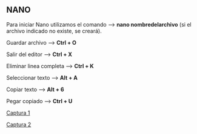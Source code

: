 ## NANO

Para iniciar Nano utilizamos el comando --> **nano nombredelarchivo** (si el archivo indicado no existe, se creará).

Guardar archivo --> **Ctrl + O**

Salir del editor --> **Ctrl + X**

Eliminar linea completa --> **Ctrl + K**

Seleccionar texto --> **Alt + A**

Copiar texto --> **Alt + 6**

Pegar copiado --> **Ctrl + U**


[Captura 1](https://i.imgur.com/6Nj0mES.png)

[Captura 2](https://i.imgur.com/xnDnHDt.png)
